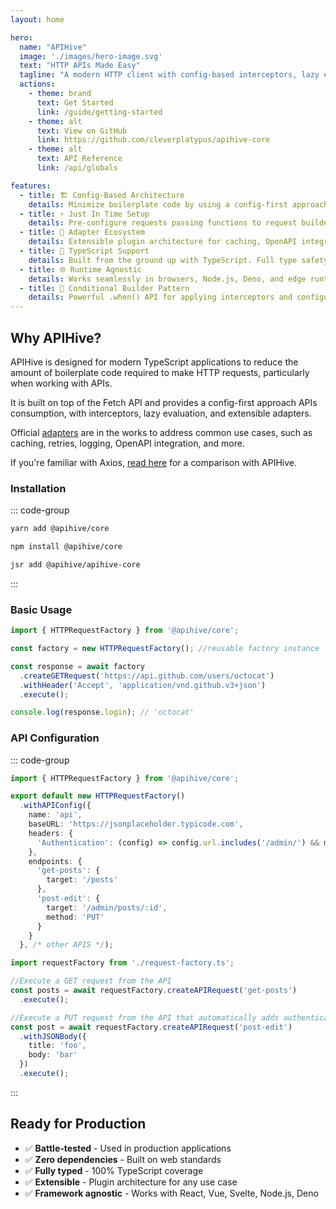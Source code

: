 ```yaml
---
layout: home

hero:
  name: "APIHive"
  image: './images/hero-image.svg'
  text: "HTTP APIs Made Easy"
  tagline: "A modern HTTP client with config-based interceptors, lazy evaluation, and extensible adapter ecosystem."
  actions:
    - theme: brand
      text: Get Started
      link: /guide/getting-started
    - theme: alt
      text: View on GitHub
      link: https://github.com/cleverplatypus/apihive-core
    - theme: alt
      text: API Reference
      link: /api/globals

features:
  - title: 🏗️ Config-Based Architecture
    details: Minimize boilerplate code by using a config-first approach consume HTTP APIs.
  - title: ⚡ Just In Time Setup
    details: Pre-configure requests passing functions to request builders (e.g. headers, body, queryParams, etc.)
  - title: 🔌 Adapter Ecosystem
    details: Extensible plugin architecture for caching, OpenAPI integration, logging, and more. Build once, use everywhere.
  - title: 🎯 TypeScript Support
    details: Built from the ground up with TypeScript. Full type safety, excellent IntelliSense, and zero runtime surprises. Still works with plain JavaScript.
  - title: 🌐 Runtime Agnostic
    details: Works seamlessly in browsers, Node.js, Deno, and edge runtimes. One API, everywhere.
  - title: 🔄 Conditional Builder Pattern
    details: Powerful .when() API for applying interceptors and configuration conditionally based on request properties.
---
```


## Why APIHive?

APIHive is designed for modern TypeScript applications to reduce the amount of boilerplate code required to make HTTP requests, particularly when working with APIs.

It is built on top of the Fetch API and provides a config-first approach APIs consumption, with interceptors, lazy evaluation, and extensible adapters.

Official [adapters](adapters) are in the works to address common use cases, such as caching, retries, logging, OpenAPI integration, and more.

If you're familiar with Axios, [read here](why-not-axios.md) for a comparison with APIHive.

### Installation

::: code-group
```bash [yarn]
yarn add @apihive/core
```
```bash [npm]
npm install @apihive/core
```
```bash [jsr]
jsr add @apihive/apihive-core
```
:::

### Basic Usage

```typescript
import { HTTPRequestFactory } from '@apihive/core';

const factory = new HTTPRequestFactory(); //reusable factory instance

const response = await factory
  .createGETRequest('https://api.github.com/users/octocat')
  .withHeader('Accept', 'application/vnd.github.v3+json')
  .execute();

console.log(response.login); // 'octocat'
```


### API Configuration

::: code-group
```typescript [request-factory.ts]
import { HTTPRequestFactory } from '@apihive/core';

export default new HTTPRequestFactory()
  .withAPIConfig({
    name: 'api',
    baseURL: 'https://jsonplaceholder.typicode.com',
    headers: {
      'Authentication': (config) => config.url.includes('/admin/') && mySessionObject.isAuthenticated() ? `Bearer ${mySessionObject.getAccessToken()}` : undefined
    },
    endpoints: {
      'get-posts': {
        target: '/posts'
      },
      'post-edit': {
        target: '/admin/posts/:id',
        method: 'PUT'
      }
    }
  }, /* other APIS */);
```

```typescript [consumers.ts]
import requestFactory from './request-factory.ts';

//Execute a GET request from the API
const posts = await requestFactory.createAPIRequest('get-posts')
  .execute();

//Execute a PUT request from the API that automatically adds authentication headers
const post = await requestFactory.createAPIRequest('post-edit')
  .withJSONBody({
    title: 'foo',
    body: 'bar'
  })
  .execute();
```
:::



## Ready for Production

- ✅ **Battle-tested** - Used in production applications
- ✅ **Zero dependencies** - Built on web standards
- ✅ **Fully typed** - 100% TypeScript coverage
- ✅ **Extensible** - Plugin architecture for any use case
- ✅ **Framework agnostic** - Works with React, Vue, Svelte, Node.js, Deno

